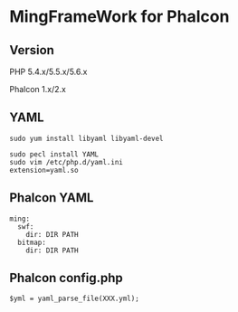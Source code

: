 MingFrameWork for Phalcon
======

## Version

PHP 5.4.x/5.5.x/5.6.x

Phalcon 1.x/2.x  


## YAML

~~~
sudo yum install libyaml libyaml-devel

sudo pecl install YAML
sudo vim /etc/php.d/yaml.ini
extension=yaml.so
~~~


## Phalcon YAML

~~~
ming:
  swf:
    dir: DIR PATH
  bitmap:
    dir: DIR PATH
~~~


## Phalcon config.php

~~~
$yml = yaml_parse_file(XXX.yml);
~~~



